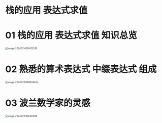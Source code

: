 # 栈的应用 表达式求值 



# 01 栈的应用 表达式求值 知识总览

<img src="https://cvp.oss-cn-shanghai.aliyuncs.com/picgo/202403142140664.png" alt="image-20240314214012535" style="zoom:50%;" />



# 02 熟悉的算术表达式 中缀表达式 组成

<img src="https://cvp.oss-cn-shanghai.aliyuncs.com/picgo/202403150904524.png" alt="image-20240315090424422" style="zoom:50%;" />



# 03 波兰数学家的灵感

<img src="https://cvp.oss-cn-shanghai.aliyuncs.com/picgo/202403151004016.png" alt="image-20240315100431958" style="zoom:50%;" />



